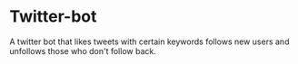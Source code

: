 # Twitter-bot
A twitter bot that likes tweets with certain keywords follows new users and unfollows those who don't follow back.

